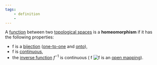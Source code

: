 ```yaml
---
tags: 
	- definition
	- 
---
```

A [function](https://en.wikipedia.org/wiki/Function_(mathematics) "Function (mathematics)")  between two [topological spaces](https://en.wikipedia.org/wiki/Topological_space "Topological space") is a **homeomorphism** if it has the following properties:

- f is a [bijection](https://en.wikipedia.org/wiki/Bijection "Bijection") ([one-to-one](https://en.wikipedia.org/wiki/Injective_function "Injective function") and [onto](https://en.wikipedia.org/wiki/Onto "Onto")),
- f is [continuous](https://en.wikipedia.org/wiki/Continuity_(topology) "Continuity (topology)"),
- the [inverse function](https://en.wikipedia.org/wiki/Inverse_function "Inverse function") $f^{-1}$  is continuous ( f ![f](https://wikimedia.org/api/rest_v1/media/math/render/svg/37bb13ba6252c62ec1ba3585ee347d35ef2b3b0f) is an [open mapping](https://en.wikipedia.org/wiki/Open_mapping "Open mapping")).